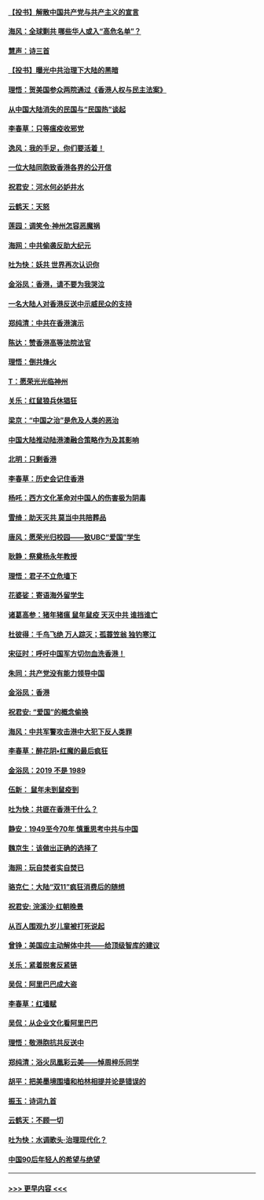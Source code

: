 #### [【投书】解散中国共产党与共产主义的宣言](../pages/nsc993/n11679177.md?t=11252222) 
#### [海风：全球剿共 哪些华人或入“高危名单”？](../pages/nsc993/n11678617.md?t=11252222) 
#### [慧声：诗三首](../pages/nsc993/n11678848.md?t=11252222) 
#### [【投书】曝光中共治理下大陆的黑暗](../pages/nsc993/n11678674.md?t=11252222) 
#### [理悟：贺美国参众两院通过《香港人权与民主法案》](../pages/nsc993/n11678104.md?t=11252222) 
#### [从中国大陆消失的民国与“民国热”谈起](../pages/nsc993/n11678075.md?t=11252222) 
#### [李春草：只等瘟疫收邪党](../pages/nsc993/n11677308.md?t=11252222) 
#### [逸风：我的手足，你们要活着！](../pages/nsc993/n11676352.md?t=11252222) 
#### [一位大陆同胞致香港各界的公开信](../pages/nsc993/n11675761.md?t=11252222) 
#### [祝君安：河水何必妒井水](../pages/nsc993/n11675746.md?t=11252222) 
#### [云鹤天：天怒](../pages/nsc993/n11675718.md?t=11252222) 
#### [莲园：调笑令‧神州怎容恶魔祸](../pages/nsc993/n11675648.md?t=11252222) 
#### [海网：中共偷袭反助大纪元](../pages/nsc993/n11673515.md?t=11252222) 
#### [吐为快：妖共 世界再次认识你](../pages/nsc993/n11673506.md?t=11252222) 
#### [金浴凤：香港，请不要为我哭泣](../pages/nsc993/n11673248.md?t=11252222) 
#### [一名大陆人对香港反送中示威民众的支持](../pages/nsc993/n11672615.md?t=11252222) 
#### [郑纯清：中共在香港演示](../pages/nsc993/n11670539.md?t=11252222) 
#### [陈达：赞香港高等法院法官](../pages/nsc993/n11669542.md?t=11252222) 
#### [理悟：倒共烽火](../pages/nsc993/n11668844.md?t=11252222) 
#### [T：愿荣光光临神州](../pages/nsc993/n11668421.md?t=11252222) 
#### [关乐：红鼠狼兵休猖狂](../pages/nsc993/n11668378.md?t=11252222) 
#### [梁京：“中国之治”是危及人类的恶治](../pages/nsc993/n11668328.md?t=11252222) 
#### [中国大陆推动陆港澳融合策略作为及其影响](../pages/nsc993/n11668157.md?t=11252222) 
#### [北明：只剩香港](../pages/nsc993/n11668002.md?t=11252222) 
#### [李春草：历史会记住香港](../pages/nsc993/n11667927.md?t=11252222) 
#### [杨吒：西方文化革命对中国人的伤害极为阴毒](../pages/nsc993/n11664521.md?t=11252222) 
#### [雪绮：助天灭共 莫当中共陪葬品](../pages/nsc993/n11662650.md?t=11252222) 
#### [唐风：愿荣光归校园——致UBC“爱国”学生](../pages/nsc993/n11662194.md?t=11252222) 
#### [耿静：祭奠杨永年教授](../pages/nsc993/n11662514.md?t=11252222) 
#### [理悟：君子不立危墙下](../pages/nsc993/n11662172.md?t=11252222) 
#### [花婆娑：寄语海外留学生](../pages/nsc993/n11662121.md?t=11252222) 
#### [诸葛高参：猪年猪瘟 鼠年鼠疫 天灭中共 谁挡谁亡](../pages/nsc993/n11661980.md?t=11252222) 
#### [杜彼得：千鸟飞绝 万人踪灭；孤蓑笠翁 独钓寒江](../pages/nsc993/n11661170.md?t=11252222) 
#### [宋征时：呼吁中国军方切勿血洗香港！](../pages/nsc993/n11415318.md?t=11252222) 
#### [朱同：共产党没有能力领导中国](../pages/nsc993/n11660421.md?t=11252222) 
#### [金浴凤：香港](../pages/nsc993/n11660419.md?t=11252222) 
#### [祝君安: “爱国”的概念偷换](../pages/nsc993/n11659706.md?t=11252222) 
#### [海风：中共军警攻击港中大犯下反人类罪](../pages/nsc993/n11659632.md?t=11252222) 
#### [李春草：醉花阴•红魔的最后疯狂](../pages/nsc993/n11659287.md?t=11252222) 
#### [金浴凤：2019 不是 1989](../pages/nsc993/n11657663.md?t=11252222) 
#### [伍新： 鼠年未到鼠疫到](../pages/nsc993/n11655098.md?t=11252222) 
#### [吐为快：共匪在香港干什么？](../pages/nsc993/n11654891.md?t=11252222) 
#### [静安：1949至今70年 慎重思考中共与中国](../pages/nsc993/n11651244.md?t=11252222) 
#### [魏京生：该做出正确的选择了](../pages/nsc993/n11653084.md?t=11252222) 
#### [海网：玩自焚者实自焚已](../pages/nsc993/n11652423.md?t=11252222) 
#### [骆克仁：大陆“双11”疯狂消费后的随想](../pages/nsc993/n11652305.md?t=11252222) 
#### [祝君安: 浣溪沙·红朝晚景](../pages/nsc993/n11652258.md?t=11252222) 
#### [从百人围观九岁儿童被打死说起](../pages/nsc993/n11651030.md?t=11252222) 
#### [曾铮：美国应主动解体中共——给顶级智库的建议](../pages/nsc993/n11649888.md?t=11252222) 
#### [关乐：紧着脱套反紧链](../pages/nsc993/n11649069.md?t=11252222) 
#### [吴侃：阿里巴巴成大盗](../pages/nsc993/n11645523.md?t=11252222) 
#### [李春草：红墙赋](../pages/nsc993/n11646389.md?t=11252222) 
#### [吴侃：从企业文化看阿里巴巴](../pages/nsc993/n11645476.md?t=11252222) 
#### [理悟：敬港胞抗共反送中](../pages/nsc993/n11645466.md?t=11252222) 
#### [郑纯清：浴火凤凰彩云美——悼周梓乐同学](../pages/nsc993/n11645155.md?t=11252222) 
#### [胡平：把美墨境围墙和柏林相提并论是错误的](../pages/nsc993/n11645134.md?t=11252222) 
#### [振玉：诗词九首](../pages/nsc993/n11644081.md?t=11252222) 
#### [云鹤天：不顾一切](../pages/nsc993/n11643508.md?t=11252222) 
#### [吐为快：水调歌头·治理现代化？](../pages/nsc993/n11643485.md?t=11252222) 
#### [中国90后年轻人的希望与绝望](../pages/nsc993/n11642317.md?t=11252222) 

----
#### [ >>> 更早内容 <<< ](../indexes/nsc993-earlier.md)
